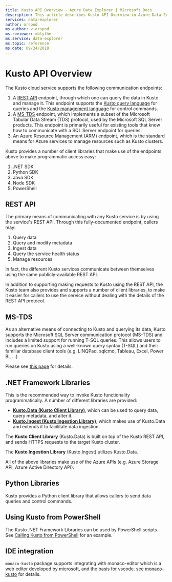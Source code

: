 ```yaml
---
title: Kusto API Overview - Azure Data Explorer | Microsoft Docs
description: This article describes Kusto API Overview in Azure Data Explorer.
services: data-explorer
author: orspod
ms.author: v-orspod
ms.reviewer: mblythe
ms.service: data-explorer
ms.topic: reference
ms.date: 09/24/2018
---
```

# Kusto API Overview

The Kusto cloud service supports the following communication endpoints:

1. A [REST API](#rest-api) endpoint, through which one can query the data in Kusto and manage it.
   This endpoint supports the [Kusto query language](../query/index.md) for queries
   and the [Kusto management language](../management/index.md) for control
   commands.
2. A [MS-TDS](#ms-tds) endpoint, which implements a subset of the Microsoft
   Tabular Data Stream (TDS) protocol, used by the Microsoft SQL Server products.
   This endpoint is primarily useful for existing tools that know how to communicate
   with a SQL Server endpoint for queries.
3. An Azure Resource Management (ARM) endpoint, which is the standard means for
   Azure services to manage resources such as Kusto clusters.

Kusto provides a number of client libraries that make use of the
endpoints above to make programmatic access easy:

1. .NET SDK
2. Python SDK
3. Java SDK 
4. Node SDK 
5. PowerShell

## REST API

The primary means of communicating with any Kusto service
is by using the service's REST API. Through this fully-documented
endpoint, callers may:

1. Query data
2. Query and modify metadata
3. Ingest data
4. Query the service health status
5. Manage resources

In fact, the different Kusto services communicate between
themselves using the same publicly-available REST API.

In addition to supporting making requests to Kusto using the
REST API, the Kusto team also provides and supports a number of
client libraries, to make it easier for callers to use the service
without dealing with the details of the REST API protocol.

## MS-TDS

As an alternative means of connecting to Kusto and querying its data, Kusto
supports the Microsoft SQL Server communication protocol (MS-TDS)
and includes a limited support for running T-SQL queries. This allows users
to run queries on Kusto using a well-known query syntax (T-SQL) and their
familiar database client tools (e.g. LINQPad, sqlcmd, Tableau, Excel, Power BI, ...)

Please see [this page](tds/index.md) for details.

## .NET Framework Libraries

This is the recommended way to invoke Kusto functionality programmatically.
A number of different libraries are provided:

- [**Kusto.Data (Kusto Client Library)**](./netfx/about-kusto-data.md), which can be used to query data, query metadata, and alter it.
- [**Kusto.Ingest (Kusto Ingestion Library)**](netfx/about-kusto-ingest.md), which makes use of Kusto.Data and extends it to facilitate
   data ingestion.


The **Kusto Client Library** (Kusto.Data) is built on top of the Kusto REST API,
and sends HTTPS requests to the target Kusto cluster. 

The **Kusto Ingestion Library** (Kusto.Ingest) utilizes Kusto.Data.



All of the above libraries make use of the Azure APIs (e.g. Azure Storage API, Azure Active Directory API).

## Python Libraries

Kusto provides a Python client library that allows callers to send data queries and control commands.



## Using Kusto from PowerShell

The Kusto .NET Framework Libraries can be used by PowerShell scripts.
See [Calling Kusto from PowerShell](powershell/powershell.md) for an example.

## IDE integration

`monaco-kusto` package supports integrating with monaco-editor which is a web editor developed by microsoft, and the basis for vscode.
see [monaco-kusto](monaco/monaco-kusto.md) for details.